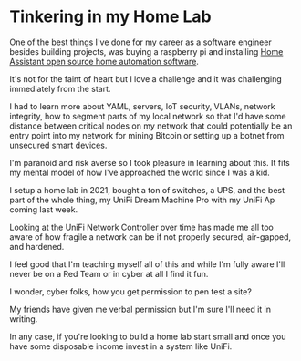 # Tinkering in my Home Lab

One of the best things I've done for my career as a software engineer besides building projects, was buying a raspberry pi and installing [Home Assistant open source home automation software](https://home-assistant.io).

It's not for the faint of heart but I love a challenge and it was challenging immediately from the start.

I had to learn more about YAML, servers, IoT security, VLANs, network integrity, how to segment parts of my local network so that I'd have some distance between critical nodes on my network that could potentially be an entry point into my network for mining Bitcoin or setting up a botnet from unsecured smart devices.

I'm paranoid and risk averse so I took pleasure in learning about this. It fits my mental model of how I've approached the world since I was a kid.

I setup a home lab in 2021, bought a ton of switches, a UPS, and the best part of the whole thing, my UniFi Dream Machine Pro with my UniFi Ap coming last week.

Looking at the UniFi Network Controller over time has made me all too aware of how fragile a network can be if not properly secured, air-gapped, and hardened.

I feel good that I'm teaching myself all of this and while I'm fully aware I'll never be on a Red Team or in cyber at all I find it fun.

I wonder, cyber folks, how you get permission to pen test a site?

My friends have given me verbal permission but I'm sure I'll need it in writing.

In any case, if you're looking to build a home lab start small and once you have some disposable income invest in a system like UniFi.
